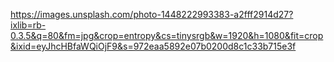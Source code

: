 https://images.unsplash.com/photo-1448222993383-a2fff2914d27?ixlib=rb-0.3.5&q=80&fm=jpg&crop=entropy&cs=tinysrgb&w=1920&h=1080&fit=crop&ixid=eyJhcHBfaWQiOjF9&s=972eaa5892e07b0200d8c1c33b715e3f

